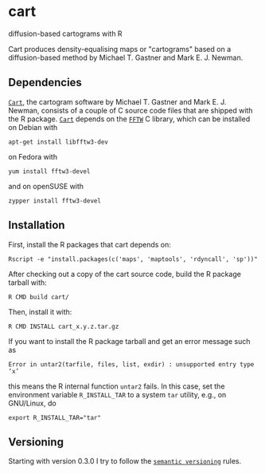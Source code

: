 # cart

diffusion-based cartograms with R

Cart produces density-equalising maps or "cartograms" based on a
diffusion-based method by Michael T. Gastner and Mark E. J. Newman.

## Dependencies

[`Cart`](http://www-personal.umich.edu/~mejn/cart/), the cartogram software by
Michael T. Gastner and Mark E. J. Newman, consists of a couple of C source code
files that are shipped with the R
package. [`Cart`](http://www-personal.umich.edu/~mejn/cart/)
depends on the [`FFTW`](http://www.fftw.org/) C library, which can be
installed on Debian with

    apt-get install libfftw3-dev

on Fedora with

    yum install fftw3-devel

and on openSUSE with

    zypper install fftw3-devel

## Installation

First, install the R packages that cart depends on:

    Rscript -e "install.packages(c('maps', 'maptools', 'rdyncall', 'sp'))"

After checking out a copy of the cart source code, build the R package tarball with:

    R CMD build cart/

Then, install it with:

    R CMD INSTALL cart_x.y.z.tar.gz

If you want to install the R package tarball and get an error message such as

    Error in untar2(tarfile, files, list, exdir) : unsupported entry type ‘x’

this means the R internal function `untar2` fails. In this case, set the
environment variable `R_INSTALL_TAR` to a system `tar` utility, e.g., on
GNU/Linux, do

    export R_INSTALL_TAR="tar"

## Versioning

Starting with version 0.3.0 I try to follow the [`semantic
versioning`](http://semantic.org/) rules.
